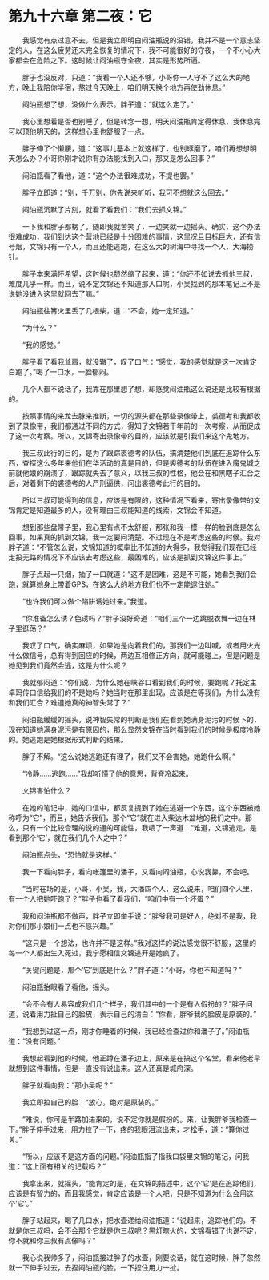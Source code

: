 # 第九十六章 第二夜：它


　　我感觉有点过意不去，但是我立即明白闷油瓶说的没错，我并不是一个意志坚定的人，在这么疲劳还未完全恢复的情况下，我不可能很好的守夜，一个不小心大家都会在危险之下。这时候让闷油瓶守全夜，其实是形势所逼。

　　胖子也没反对，只道：“我看一个人还不够，小哥你一人守不了这么大的地方，晚上我陪你半宿，熬过今天晚上，咱们明天换个地方再使劲休息。”

　　闷油瓶想了想，没做什么表示。胖子道：“就这么定了。”

　　我心里想着是否也别睡了，但是转念一想，明天闷油瓶肯定得休息，我休息完可以顶他明天的，这样想心里也舒服了一点。

　　胖子伸了个懒腰，道：“这事儿基本上就这样了，也别琢磨了，咱们再想想明天怎么办？小哥你刚才说你有办法能找到入口，那又是怎么回事？”

　　闷油瓶看了看他，道：“这个办法很难成功，不提也罢。”

　　胖子立即道：“别，千万别，你先说来听听，我可不想就这么回去。”

　　闷油瓶沉默了片刻，就看了看我们：“我们去抓文锦。”

　　一下我和胖子都楞了，随即我就苦笑了，一边笑就一边摇头。确实，这个办法很难成功，我们到达这个营地已经是十分困难的事情，这里况且目标巨大，还有信号烟，文锦只有一个人，而且还能逃跑，在这么大的树海中寻找一个人，大海捞针。

　　胖子本来满怀希望，这时候也颓然缩了起来，道：“你还不如说去抓他三叔，难度几乎一样。而且，说不定文锦还不知道那入口呢，小吴找到的那本笔记上不是说她没进入这里就回去了嘛。”

　　闷油瓶往篝火里丢了几根柴，道：“不会，她一定知道。”

　　“为什么？”

　　“我的感觉。”

　　胖子看了看我耸肩，就没辙了，叹了口气：“感觉，我的感觉就是这一次肯定白跑了。”喝了一口水，一脸郁闷。

　　几个人都不说话了，我靠在那里想了想，却感觉闷油瓶这么说还是比较有根据的。

　　按照事情的来龙去脉来推断，一切的源头都在那些录像带上，裘德考和我都收到了录像带，我们都通过不同的方式，得知了文锦若干年前的一次考察，从而促成了这一次考察。所以，文锦寄出录像带的目的，应该就是引我们来这个鬼地方。

　　我三叔此行的目的，是为了跟踪裘德考的队伍，搞清楚他们到底在追踪什么东西，查探这么多年来他们在华活动的真是目的，但是裘德考的队伍在进入魔鬼城之前就他娘的崩溃了，跟踪就失去了意义，以我三叔的性格，他会在和黑瞎子汇合之后，对着剩下的裘德考的人严刑逼供，问出裘德考此行的目的。

　　所以三叔可能得到的信息，应该是有限的，这种情况下看来，寄出录像带的文锦肯定是知道最多的人，没有理由三叔能知道的线索，文锦会不知道。

　　想到那些盘带子里，我心里有点不太舒服，那张和我一模一样的脸到底是怎么回事，如果真的抓到文锦，我一定要问清楚。不过现在不是考虑这些的时候。我对胖子道：“不管怎么说，文锦知道的概率比不知道的大得多，我觉得我们现在已经走投无路的情况下不应该去考虑这些，最困难的，应该是抓到文锦这件事上。”

　　胖子点起一只烟，抽了一口就道：“这不是困难，这是不可能，她看到我们会跑，就算她身上带着GPS，在这么大的地方我们也不一定能逮住她。”

　　“也许我们可以做个陷阱诱她过来。”我道。

　　“你准备怎么诱？色诱吗？”胖子没好奇道：“咱们三个一边跳脱衣舞一边在林子里逛荡？”

　　我叹了口气，确实麻烦，如果她是向着我们的，那我们一边叫喊，或者用火光什么做信号，总有得到回应的时候，两边互相修正方向，就可能碰上，但是问题是她见到我们竟然会逃，这是为什么呢？

　　我就郁闷道：“你们说，为什么她在峡谷口看到我们的时候，要跑呢？托定主卓玛传口信给我们的不是她吗？她当时在那里出现，应该是在等我们，为什么没有和我们汇合？难道她真的神智失常了？”

　　闷油瓶缓缓的摇头，说神智失常的判断是我们在看到她满身泥污的时候下的，现在知道她满身泥污是有原因的，那么显然文锦在当时看到我们的时候是极度冷静的。她逃跑是她根据形式判断的结果。

　　胖子不解。“这么说她逃跑还有理了，我们又不会害她，她跑什么啊。”

　　“冷静……逃跑……”我却听懂了他的意思，背脊冷起来。

　　文锦害怕什么？

　　在她的笔记中，她的口信中，都反复提到了她在逃避一个东西，这个东西被她称呼为“它”，而且，她告诉我们，那个“它”就在进入柴达木盆地的我们之中。那么，只有一个比较合理的说的通的可能性，我啧了一声道：“难道，文锦逃走，是看到那个‘它’，就在我们几个人之中？”

　　闷油瓶点头，“恐怕就是这样。”

　　我一下看向胖子，看向帐篷里的潘子，又看向闷油瓶，心说我靠，不会吧。

　　“当时在场的是，小哥，小吴，我，大潘四个人，这么说来，咱们四个人里，有一个人把她吓跑了？”胖子也看了看我们，“咱们中有一个坏蛋？”

　　我和闷油瓶都不做声，胖子立即举手说：“胖爷我可是好人，绝对不是我，我对你们那小娘们一点也不感兴趣。”

　　“这只是一个想法，也许并不是这样。”我对这样的说法感觉很不舒服，这里的每一个人都出生入死过，我宁愿相信文锦逃开是她疯了。

　　“关键问题是，那个‘它’到底是什么？”胖子道：“小哥，你也不知道吗？”

　　闷油瓶抬眼看了看他，摇头。

　　“会不会有人易容成我们几个样子，我们其中的一个是有人假扮的？”胖子问道，说着用力扯自己的脸皮，表示自己的清白：“你看，胖爷我的脸皮是原装的。”

　　“我想到过这一点，刚才你睡着的时候，我已经检查过你和潘子了。”闷油瓶道：“没有问题。”

　　我想起看到他的时候，他正蹲在潘子边上，原来是在搞这个名堂，看来他老早就想到这件事情，但是一直没有说出来。这人还真是城府深。

　　胖子就看向我：“那小吴呢？”

　　我立即拉自己的脸：“放心，绝对是原装的。”

　　“难说，你可是半路加进来的，说不定你就是假扮的。来，让我胖爷我检查一下。”胖子伸手过来，用力拉了一下，疼的我眼泪流出来，才松手，道：“算你过关。”

　　“所以，应该不是这方面的问题。”闷油瓶指了指我口袋里文锦的笔记，问我道：“这上面有相关的记载吗？”

　　我拿出来，就摇头，“能肯定的是，在文锦的描述中，这个‘它’是在追踪他们，应该是有智力的，而且我感觉，肯定应该是一个人吧，只是不知道为什么会用这个‘它’。”

　　胖子站起来，喝了几口水，把水壶递给闷油瓶道：“说起来，追踪他们的，不就是你三叔吗，会不会那个它就是你三叔呢？黑灯瞎火的，文锦看错了也说不定，你不就和你三叔有点像吗？”

　　我心说我帅多了，闷油瓶接过胖子的水壶，刚要说话，就在这时候，胖子忽然就一下伸手过去，去捏闷油瓶的脸。一下捏住用力一扯。

